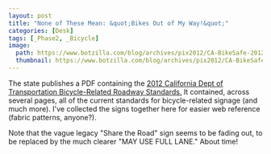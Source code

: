 ```yaml
---
layout: post
title: "None of These Mean: &quot;Bikes Out of My Way!&quot;"
categories: [Desk]
tags: [_Phase2, _Bicycle]
image:
  path: https://www.botzilla.com/blog/archives/pix2012/CA-BikeSafe-2012-15-botz.jpg
  thumbnail: https://www.botzilla.com/blog/archives/pix2012/CA-BikeSafe-2012-15-med.jpg
---
```

The state publishes a PDF containing the <a href="http://www.dot.ca.gov/hq/traffops/signtech/mutcdsupp/pdf/camutcd2012/Part9.pdf">2012 California Dept of Transportation Bicycle-Related Roadway Standards.</a> It contained, across several pages, all of the current standards for bicycle-related signage (and much more). I've collected the signs together here for easier web reference (fabric patterns, anyone?).

Note that the vague legacy "Share the Road" sign seems to be fading out, to be replaced by the much clearer "MAY USE FULL LANE." About time!
